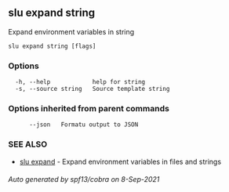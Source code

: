 ## slu expand string

Expand environment variables in string

```
slu expand string [flags]
```

### Options

```
  -h, --help            help for string
  -s, --source string   Source template string
```

### Options inherited from parent commands

```
      --json   Formatu output to JSON
```

### SEE ALSO

* [slu expand](slu_expand.md)	 - Expand environment variables in files and strings

###### Auto generated by spf13/cobra on 8-Sep-2021
